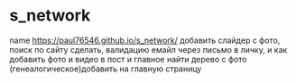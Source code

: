 # s_network
name
https://paul76546.github.io/s_network/
добавить слайдер с фото, поиск по сайту сделать,
валидацию емайл через письмо в личку, 
и как добавить фото и видео в пост
и главное найти дерево с фото (генеалогическое)добавить на главную страницу
